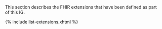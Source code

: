 
This section describes the FHIR extensions that have been defined as part of this IG.

{% include list-extensions.xhtml %}

